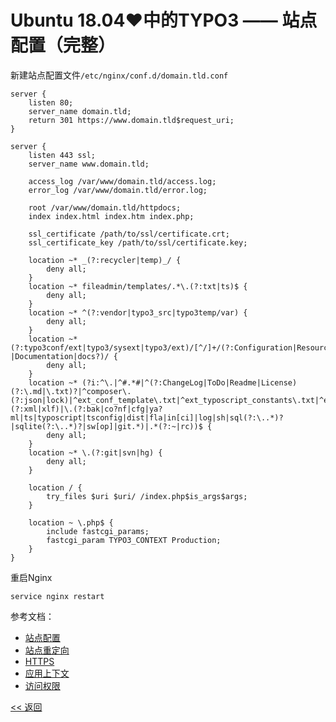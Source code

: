 # Ubuntu 18.04♥中的TYPO3 —— 站点配置（完整）

新建站点配置文件`/etc/nginx/conf.d/domain.tld.conf`

    server {
        listen 80;
        server_name domain.tld;
        return 301 https://www.domain.tld$request_uri;
    }

    server {
        listen 443 ssl;
        server_name www.domain.tld;

        access_log /var/www/domain.tld/access.log;
        error_log /var/www/domain.tld/error.log;

        root /var/www/domain.tld/httpdocs;
        index index.html index.htm index.php;

        ssl_certificate /path/to/ssl/certificate.crt;
        ssl_certificate_key /path/to/ssl/certificate.key;

        location ~* _(?:recycler|temp)_/ {
            deny all;
        }
        location ~* fileadmin/templates/.*\.(?:txt|ts)$ {
            deny all;
        }
        location ~* ^(?:vendor|typo3_src|typo3temp/var) {
            deny all;
        }
        location ~* (?:typo3conf/ext|typo3/sysext|typo3/ext)/[^/]+/(?:Configuration|Resources/Private|Tests?|Documentation|docs?)/ {
            deny all;
        }
        location ~* (?i:^\.|^#.*#|^(?:ChangeLog|ToDo|Readme|License)(?:\.md|\.txt)?|^composer\.(?:json|lock)|^ext_conf_template\.txt|^ext_typoscript_constants\.txt|^ext_typoscript_setup\.txt|flexform[^.]*\.xml|locallang[^.]*\.(?:xml|xlf)|\.(?:bak|co?nf|cfg|ya?ml|ts|typoscript|tsconfig|dist|fla|in[ci]|log|sh|sql(?:\..*)?|sqlite(?:\..*)?|sw[op]|git.*)|.*(?:~|rc))$ {
            deny all;
        }
        location ~* \.(?:git|svn|hg) {
            deny all;
        }

        location / {
            try_files $uri $uri/ /index.php$is_args$args;
        }

        location ~ \.php$ {
            include fastcgi_params;
            fastcgi_param TYPO3_CONTEXT Production;
        }
    }

重启Nginx

    service nginx restart

参考文档：
* [站点配置](Site.md)
* [站点重定向](Redirect.md)
* [HTTPS](Https.md)
* [应用上下文](ApplicationContext.md)
* [访问权限](Access.md)

[<< 返回](README.md)